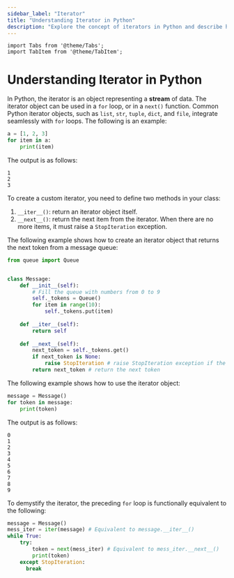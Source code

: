 ```yaml
---
sidebar_label: "Iterator"
title: "Understanding Iterator in Python"
description: "Explore the concept of iterators in Python and describe how to create and utilize custom iterator objects."
---
```


```mdx-code-block
import Tabs from '@theme/Tabs';
import TabItem from '@theme/TabItem';
```

# Understanding Iterator in Python

In Python, the iterator is an object representing a **stream** of data. The iterator object can be used in a `for` loop, or in a `next()` function. Common Python iterator objects, such as `list`, `str`, `tuple`, `dict`, and `file`, integrate seamlessly with `for` loops. The following is an example:

```python
a = [1, 2, 3]
for item in a:
    print(item)
```

<codapi-snippet sandbox="python" editor="basic" init-delay="500">
</codapi-snippet>

The output is as follows:

```shell
1
2
3
```

To create a custom iterator, you need to define two methods in your class:

1. `__iter__()`: return an iterator object itself.
2. `__next__()`: return the next item from the iterator. When there are no more items, it must raise a `StopIteration` exception.

The following example shows how to create an iterator object that returns the next token from a message queue:

```python
from queue import Queue


class Message:
    def __init__(self):
        # Fill the queue with numbers from 0 to 9
        self._tokens = Queue()
        for item in range(10):
            self._tokens.put(item)
    
    def __iter__(self):
        return self
    
    def __next__(self):
        next_token = self._tokens.get()
        if next_token is None:
            raise StopIteration # raise StopIteration exception if the next_token is marked as None
        return next_token # return the next token
```

The following example shows how to use the iterator object:

```python
message = Message()
for token in message:
    print(token)
```

The output is as follows:

```shell
0
1
2
3
4
5
6
7
8
9
```

To demystify the iterator, the preceding `for` loop is functionally equivalent to the following:

```python
message = Message()
mess_iter = iter(message) # Equivalent to message.__iter__()
while True:
    try:
        token = next(mess_iter) # Equivalent to mess_iter.__next__()
        print(token)
    except StopIteration:
      break
```
